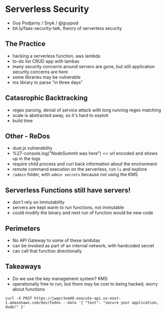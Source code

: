 # Serverless Security
- Guy Podjarny / Snyk / @guypod
- bit.ly/faas-security-talk, theory of serverless security

## The Practice
- hacking a serverless function, aws lambda
- to-do list CRUD app with lambas
- many security concerns around servers are gone, but still application security concerns are here
- some libraries may be vulnerable
- ms library to parse "in three days"

## Catasrophic Backtracking
- regex parsing, denial of service attack with long running regex matching
- scale is abstracted away, so it's hard to exploit
- build time

## Other - ReDos
- dust.js vulnerability
- %27-console.log("NodeSummit was here") << url encoded and shows up in the logs
- require child process and curl back information about the environment
- remote command execution on the serverless, run `ls` and explore
- `/admin` folder, with `admin secrets` because not using the KMS

## Serverless Functions still have servers!
- don't rely on immutability
- servers are kept warm to run functions, not immutable
- could modify the binary and next run of function would be new code

## Perimeters
- No API Gateway to some of these lambdas
- can be invoked as part of an internal network, with hardcoded secret
- can call that function directionally

## Takeaways
- Do we use the key management system? KMS
- operationally free to run, but there may be cost to being hacked, worry about functions

```
curl -X POST https://jwqxr3xm49.execute-api.us-east-1.amazonaws.com/dev/todos --data '{ "text": "secure your application, dude!" }'
```
